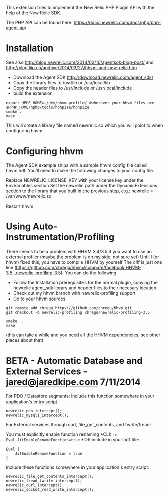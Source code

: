 This extension tries to implement the New Relic PHP Plugin API with the help of the New Relic SDK.

The PHP API can be found here: https://docs.newrelic.com/docs/php/php-agent-api

# Installation

See also http://blog.newrelic.com/2014/02/10/agentsdk-blog-post/ and http://blog.liip.ch/archive/2014/03/27/hhvm-and-new-relic.htm

* Download the Agent SDK http://download.newrelic.com/agent_sdk/
* Copy the library files to /usr/lib or /usr/local/lib
* Copy the header files to /usr/include or /usr/local/include
* build the extension

````
export HPHP_HOME=~/dev/hhvm-profile/ #wherever your hhvm files are
$HPHP_HOME/hphp/tools/hphpize/hphpize
cmake .
make
````

This will create a library file named newrelic.so which you will point to when configuring hhvm.


# Configuring hhvm

The Agent SDK example ships with a sample hhvm config file called hhvm.hdf. You’ll need to make the following changes to your config file.

Replace NEWRELIC_LICENSE_KEY with your license key under the EnvVariables section
Set the newrelic path under the DynamicExtensions section to the library that you built in the previous step, e.g.: newrelic = /var/www/newrelic.so

Restart hhvm

# Using Auto-Instrumentation/Profiling

There seems to be a problem with HHVM 3.4/3.5 if you want to use an external profiler (maybe the problem is on my side, not sure yet)
Until I (or hhvm) fixed this, you have to compile HHVM by yourself
The diff is just one line (https://github.com/chregu/hhvm/compare/facebook:HHVM-3.5...newrelic-profiling-3.5).  You can do the following

* Follow the Installation prerequisites for the normal plugin, copying the newrelic agent_sdk library and header files to their necesary location
* Check out my hhvm branch with newrelic-profiling support
* Go to your hhvm sources

````
git remote add chregu https://github.com/chregu/hhvm.git
git checkout -b newrelic-profiling chregu/newrelic-profiling-3.5
````

````
cmake  .
make
````
(this can take a while and you need all the HHVM dependencies, see other places about that)

# BETA - Automatic Database and External Services - jared@jaredkipe.com 7/11/2014

For PDO / Datastore segments:
Include this function somewhere in your application's entry script.
````
newrelic_pdo_intercept();
newrelic_mysqli_intercept();
````

For External services through curl, file_get_contents, and fwrite/fread:

You must explicitly enable function renaming
*CLI: `-v Eval.JitEnableRenameFunction=true`
*OR include in your hdf file:
````
Eval {
    JitEnableRenameFunction = true
}
````

Include these functions somewhere in your application's entry script.
````
newrelic_file_get_contents_intercept();
newrelic_fread_fwrite_intercept();
newrelic_curl_intercept();
newrelic_socket_read_write_intercept();
````

